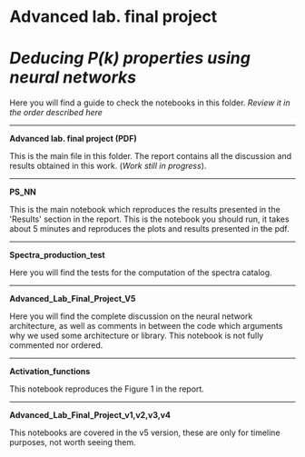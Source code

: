 # Advanced lab. final project
# ***Deducing $P(k)$ properties using neural networks***

Here you will find a guide to check the notebooks in this folder. 
*Review it in the order described here*

---

**Advanced lab. final project (PDF)**

This is the main file in this folder. The report contains all the discussion and results obtained in this work. (*Work still in progress*).

---

**PS_NN**

This is the main notebook which reproduces the results presented in the 'Results' section in the report. This is the notebook you should run, it takes about 5 minutes and reproduces the plots and results presented in the pdf.

---

**Spectra_production_test**

Here you will find the tests for the computation of the spectra catalog.

---

**Advanced_Lab_Final_Project_V5**

Here you will find the complete discussion on the neural network architecture, as well as comments in between the code which arguments why we used some architecture or library. This notebook is not fully commented nor ordered.

---

**Activation_functions**

This notebook reproduces the Figure 1 in the report. 

---

**Advanced_Lab_Final_Project_v1,v2,v3,v4**

This notebooks are covered in the v5 version, these are only for timeline purposes, not worth seeing them. 
